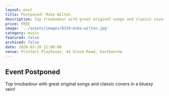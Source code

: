 ```yaml
---
layout: post
title: Postponed: Mike Wilton
description: Top troubadour with great original songs and classic covers in a bluesy vein! 
price: FREE
image: '../assets/images/0320-mike-wilton.jpg'
category: music
featured: false
archived: false
date: 2020-03-20 21:00:00
venue: Printers Playhouse, 44 Grove Road, Eastbourne
---
```


## Event Postponed

Top troubadour with great original songs and classic covers in a bluesy vein! 